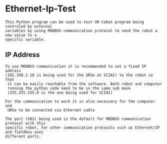 # Ethernet-Ip-Test
    This Python program can be used to test UR Cobot program being controled by external 
    variables by using MODBUS communication protocol to send the robot a new value to a 
    specific variable.

## IP Address
    To use MODBUS communication it is recommended to set a fixed IP address 
    (192.168.1.10 is being used for the UR5e at SCIAI) to the robot so that
     it can be easily reachable from the software. Both robot and computer 
     running the python code need to be in the same sub mask 
     (255.255.255.0 is the one being used for SCIAI)

    For the communication to work it is also necessary for the computer and
     UR5e to be connected via Ethernet cable

    The port (502) being used is the default for MODBUS communication protocol with this
    specific robot, for other communication protocols such as Ethernet/IP and fieldbus uses
    different ports.